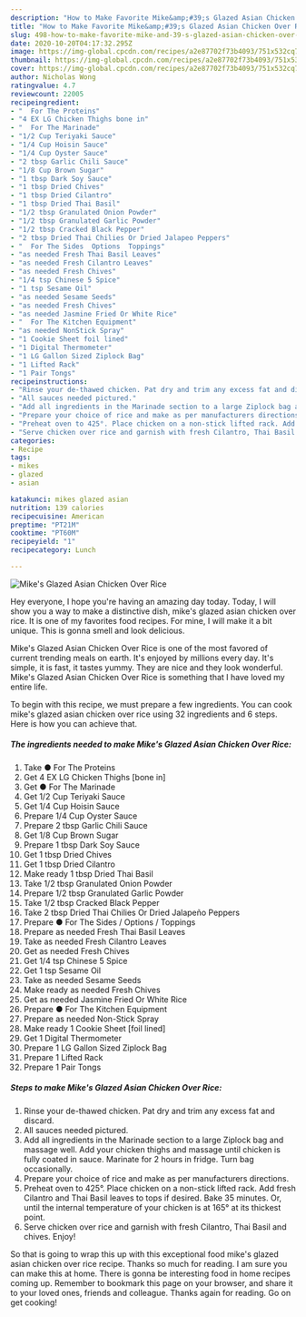 ```yaml
---
description: "How to Make Favorite Mike&amp;#39;s Glazed Asian Chicken Over Rice"
title: "How to Make Favorite Mike&amp;#39;s Glazed Asian Chicken Over Rice"
slug: 498-how-to-make-favorite-mike-and-39-s-glazed-asian-chicken-over-rice
date: 2020-10-20T04:17:32.295Z
image: https://img-global.cpcdn.com/recipes/a2e87702f73b4093/751x532cq70/mikes-glazed-asian-chicken-over-rice-recipe-main-photo.jpg
thumbnail: https://img-global.cpcdn.com/recipes/a2e87702f73b4093/751x532cq70/mikes-glazed-asian-chicken-over-rice-recipe-main-photo.jpg
cover: https://img-global.cpcdn.com/recipes/a2e87702f73b4093/751x532cq70/mikes-glazed-asian-chicken-over-rice-recipe-main-photo.jpg
author: Nicholas Wong
ratingvalue: 4.7
reviewcount: 22005
recipeingredient:
- "  For The Proteins"
- "4 EX LG Chicken Thighs bone in"
- "  For The Marinade"
- "1/2 Cup Teriyaki Sauce"
- "1/4 Cup Hoisin Sauce"
- "1/4 Cup Oyster Sauce"
- "2 tbsp Garlic Chili Sauce"
- "1/8 Cup Brown Sugar"
- "1 tbsp Dark Soy Sauce"
- "1 tbsp Dried Chives"
- "1 tbsp Dried Cilantro"
- "1 tbsp Dried Thai Basil"
- "1/2 tbsp Granulated Onion Powder"
- "1/2 tbsp Granulated Garlic Powder"
- "1/2 tbsp Cracked Black Pepper"
- "2 tbsp Dried Thai Chilies Or Dried Jalapeo Peppers"
- "  For The Sides  Options  Toppings"
- "as needed Fresh Thai Basil Leaves"
- "as needed Fresh Cilantro Leaves"
- "as needed Fresh Chives"
- "1/4 tsp Chinese 5 Spice"
- "1 tsp Sesame Oil"
- "as needed Sesame Seeds"
- "as needed Fresh Chives"
- "as needed Jasmine Fried Or White Rice"
- "  For The Kitchen Equipment"
- "as needed NonStick Spray"
- "1 Cookie Sheet foil lined"
- "1 Digital Thermometer"
- "1 LG Gallon Sized Ziplock Bag"
- "1 Lifted Rack"
- "1 Pair Tongs"
recipeinstructions:
- "Rinse your de-thawed chicken. Pat dry and trim any excess fat and discard."
- "All sauces needed pictured."
- "Add all ingredients in the Marinade section to a large Ziplock bag and massage well. Add your chicken thighs and massage until chicken is fully coated in sauce. Marinate for 2 hours in fridge. Turn bag occasionally."
- "Prepare your choice of rice and make as per manufacturers directions."
- "Preheat oven to 425°. Place chicken on a non-stick lifted rack. Add fresh Cilantro and Thai Basil leaves to tops if desired. Bake 35 minutes. Or, until the internal temperature of your chicken is at 165° at its thickest point."
- "Serve chicken over rice and garnish with fresh Cilantro, Thai Basil and chives. Enjoy!"
categories:
- Recipe
tags:
- mikes
- glazed
- asian

katakunci: mikes glazed asian 
nutrition: 139 calories
recipecuisine: American
preptime: "PT21M"
cooktime: "PT60M"
recipeyield: "1"
recipecategory: Lunch

---
```



![Mike&#39;s Glazed Asian Chicken Over Rice](https://img-global.cpcdn.com/recipes/a2e87702f73b4093/751x532cq70/mikes-glazed-asian-chicken-over-rice-recipe-main-photo.jpg)

Hey everyone, I hope you're having an amazing day today. Today, I will show you a way to make a distinctive dish, mike&#39;s glazed asian chicken over rice. It is one of my favorites food recipes. For mine, I will make it a bit unique. This is gonna smell and look delicious.

Mike&#39;s Glazed Asian Chicken Over Rice is one of the most favored of current trending meals on earth. It's enjoyed by millions every day. It's simple, it is fast, it tastes yummy. They are nice and they look wonderful. Mike&#39;s Glazed Asian Chicken Over Rice is something that I have loved my entire life.




To begin with this recipe, we must prepare a few ingredients. You can cook mike&#39;s glazed asian chicken over rice using 32 ingredients and 6 steps. Here is how you can achieve that.

<!--inarticleads1-->

##### The ingredients needed to make Mike&#39;s Glazed Asian Chicken Over Rice:

1. Take  ● For The Proteins
1. Get 4 EX LG Chicken Thighs [bone in]
1. Get  ● For The Marinade
1. Get 1/2 Cup Teriyaki Sauce
1. Get 1/4 Cup Hoisin Sauce
1. Prepare 1/4 Cup Oyster Sauce
1. Prepare 2 tbsp Garlic Chili Sauce
1. Get 1/8 Cup Brown Sugar
1. Prepare 1 tbsp Dark Soy Sauce
1. Get 1 tbsp Dried Chives
1. Get 1 tbsp Dried Cilantro
1. Make ready 1 tbsp Dried Thai Basil
1. Take 1/2 tbsp Granulated Onion Powder
1. Prepare 1/2 tbsp Granulated Garlic Powder
1. Take 1/2 tbsp Cracked Black Pepper
1. Take 2 tbsp Dried Thai Chilies Or Dried Jalapeño Peppers
1. Prepare  ● For The Sides / Options / Toppings
1. Prepare as needed Fresh Thai Basil Leaves
1. Take as needed Fresh Cilantro Leaves
1. Get as needed Fresh Chives
1. Get 1/4 tsp Chinese 5 Spice
1. Get 1 tsp Sesame Oil
1. Take as needed Sesame Seeds
1. Make ready as needed Fresh Chives
1. Get as needed Jasmine Fried Or White Rice
1. Prepare  ● For The Kitchen Equipment
1. Prepare as needed Non-Stick Spray
1. Make ready 1 Cookie Sheet [foil lined]
1. Get 1 Digital Thermometer
1. Prepare 1 LG Gallon Sized Ziplock Bag
1. Prepare 1 Lifted Rack
1. Prepare 1 Pair Tongs




<!--inarticleads2-->

##### Steps to make Mike&#39;s Glazed Asian Chicken Over Rice:

1. Rinse your de-thawed chicken. Pat dry and trim any excess fat and discard.
1. All sauces needed pictured.
1. Add all ingredients in the Marinade section to a large Ziplock bag and massage well. Add your chicken thighs and massage until chicken is fully coated in sauce. Marinate for 2 hours in fridge. Turn bag occasionally.
1. Prepare your choice of rice and make as per manufacturers directions.
1. Preheat oven to 425°. Place chicken on a non-stick lifted rack. Add fresh Cilantro and Thai Basil leaves to tops if desired. Bake 35 minutes. Or, until the internal temperature of your chicken is at 165° at its thickest point.
1. Serve chicken over rice and garnish with fresh Cilantro, Thai Basil and chives. Enjoy!




So that is going to wrap this up with this exceptional food mike&#39;s glazed asian chicken over rice recipe. Thanks so much for reading. I am sure you can make this at home. There is gonna be interesting food in home recipes coming up. Remember to bookmark this page on your browser, and share it to your loved ones, friends and colleague. Thanks again for reading. Go on get cooking!
